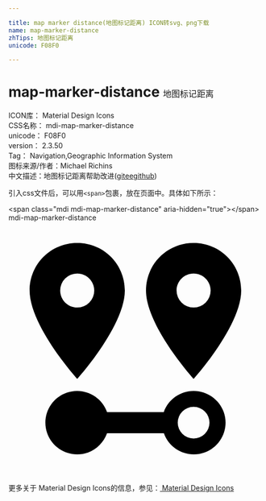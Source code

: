 ```yaml
---

title: map marker distance(地图标记距离) ICON转svg、png下载
name: map-marker-distance
zhTips: 地图标记距离
unicode: F08F0

---
```


# map-marker-distance  <small style="font-size: 60%;font-weight: 100">地图标记距离</small>


<div class="detail-page">
<p>
<span>
ICON库：
<span class="badge-secondary badge">Material Design Icons</span> 
</span>
<br/>
<span>
CSS名称：
<span class="badge-secondary badge">mdi-map-marker-distance</span> 
</span>
<br/>
<span>
unicode：
<span class="badge-secondary badge">F08F0</span> 
</span>
<br/>
<span>
version：
<span class="badge-secondary badge">2.3.50</span> 
</span>
<br/>
<span>Tag：
<span class="badge-light badge">Navigation,Geographic Information System</span>
</span>
<br/>
<span>图标来源/作者：<span class="badge-light badge">Michael Richins</span></span> 
<br/>
<span class="zh-detail">中文描述：<span class="badge-primary badge">地图标记距离</span><span class="help-link"><span>帮助改进</span>(<a href="https://gitee.com/liuwave/icon-helper/edit/master/json/material/map-marker-distance.json" target="_blank" rel="noopener noreferrer">gitee</a><a href="https://github.com/liuwave/icon-helper/edit/master/json/material/map-marker-distance.json" target="_blank" rel="noopener noreferrer">github</a></span>)</span><br/>
</p>
</div>
<div class="alert alert-dark">
  <i class="mdi mdi-map-marker-distance mdi-48px"></i>
  <i class="mdi mdi-map-marker-distance mdi-36px"></i>
  <i class="mdi mdi-map-marker-distance mdi-24px"></i>
  <i class="mdi mdi-map-marker-distance mdi-18px"></i>
</div>
<div>
  <p>引入css文件后，可以用<code>&lt;span&gt;</code>包裹，放在页面中。具体如下所示：    
  </p>
  <div class="alert alert-primary" style="font-size: 14px">
    &lt;span class="mdi mdi-map-marker-distance" aria-hidden="true"&gt;&lt;/span&gt;
    <copy-btn content='<span class="mdi mdi-map-marker-distance" aria-hidden="true"></span>'></copy-btn>
  </div>
  <div class="alert alert-secondary">
    <i class="mdi mdi-map-marker-distance"
    style="font-size: 24px"
    aria-hidden="true"></i> mdi-map-marker-distance
    <copy-btn content="mdi-map-marker-distance" btn-title="复制图标名称"></copy-btn>
  </div>
</div>
<div id="svg" class="svg-wrap">
<svg xmlns="http://www.w3.org/2000/svg" viewBox="0 0 24 24"><path d="M6.5,8.11C5.61,8.11 4.89,7.39 4.89,6.5A1.61,1.61 0 0,1 6.5,4.89C7.39,4.89 8.11,5.61 8.11,6.5V6.5A1.61,1.61 0 0,1 6.5,8.11M6.5,2C4,2 2,4 2,6.5C2,9.87 6.5,14.86 6.5,14.86C6.5,14.86 11,9.87 11,6.5C11,4 9,2 6.5,2M17.5,8.11A1.61,1.61 0 0,1 15.89,6.5C15.89,5.61 16.61,4.89 17.5,4.89C18.39,4.89 19.11,5.61 19.11,6.5A1.61,1.61 0 0,1 17.5,8.11M17.5,2C15,2 13,4 13,6.5C13,9.87 17.5,14.86 17.5,14.86C17.5,14.86 22,9.87 22,6.5C22,4 20,2 17.5,2M17.5,16C16.23,16 15.1,16.8 14.68,18H9.32C8.77,16.44 7.05,15.62 5.5,16.17C3.93,16.72 3.11,18.44 3.66,20C4.22,21.56 5.93,22.38 7.5,21.83C8.35,21.53 9,20.85 9.32,20H14.69C15.24,21.56 16.96,22.38 18.5,21.83C20.08,21.28 20.9,19.56 20.35,18C19.92,16.8 18.78,16 17.5,16V16M17.5,20.5A1.5,1.5 0 0,1 16,19A1.5,1.5 0 0,1 17.5,17.5A1.5,1.5 0 0,1 19,19A1.5,1.5 0 0,1 17.5,20.5Z" /></svg>
</div>
<detail full-name='mdi-map-marker-distance'></detail>
    
<div><p>更多关于 Material Design Icons的信息，参见：<a target="_blank" href="https://iconhelper.cn/material.html"> Material Design Icons</a>
</p></div>
